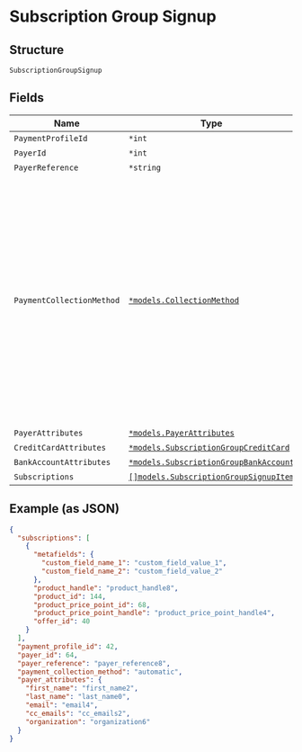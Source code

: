 
# Subscription Group Signup

## Structure

`SubscriptionGroupSignup`

## Fields

| Name | Type | Tags | Description |
|  --- | --- | --- | --- |
| `PaymentProfileId` | `*int` | Optional | - |
| `PayerId` | `*int` | Optional | - |
| `PayerReference` | `*string` | Optional | - |
| `PaymentCollectionMethod` | [`*models.CollectionMethod`](../../doc/models/collection-method.md) | Optional | The type of payment collection to be used in the subscription. For legacy Statements Architecture valid options are - `invoice`, `automatic`. For current Relationship Invoicing Architecture valid options are - `remittance`, `automatic`, `prepaid`. |
| `PayerAttributes` | [`*models.PayerAttributes`](../../doc/models/payer-attributes.md) | Optional | - |
| `CreditCardAttributes` | [`*models.SubscriptionGroupCreditCard`](../../doc/models/subscription-group-credit-card.md) | Optional | - |
| `BankAccountAttributes` | [`*models.SubscriptionGroupBankAccount`](../../doc/models/subscription-group-bank-account.md) | Optional | - |
| `Subscriptions` | [`[]models.SubscriptionGroupSignupItem`](../../doc/models/subscription-group-signup-item.md) | Required | - |

## Example (as JSON)

```json
{
  "subscriptions": [
    {
      "metafields": {
        "custom_field_name_1": "custom_field_value_1",
        "custom_field_name_2": "custom_field_value_2"
      },
      "product_handle": "product_handle8",
      "product_id": 144,
      "product_price_point_id": 68,
      "product_price_point_handle": "product_price_point_handle4",
      "offer_id": 40
    }
  ],
  "payment_profile_id": 42,
  "payer_id": 64,
  "payer_reference": "payer_reference8",
  "payment_collection_method": "automatic",
  "payer_attributes": {
    "first_name": "first_name2",
    "last_name": "last_name0",
    "email": "email4",
    "cc_emails": "cc_emails2",
    "organization": "organization6"
  }
}
```

